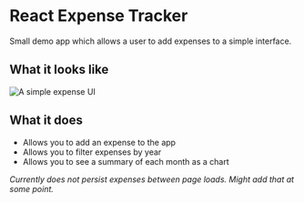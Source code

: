 # React Expense Tracker

Small demo app which allows a user to add expenses to a simple interface.

## What it looks like

![A simple expense UI](https://github.com/benwdev/react-expense-tracker/blob/master/expense-tracker-image.png?raw=true)

## What it does

- Allows you to add an expense to the app
- Allows you to filter expenses by year
- Allows you to see a summary of each month as a chart

_Currently does not persist expenses between page loads. Might add that at some point._
